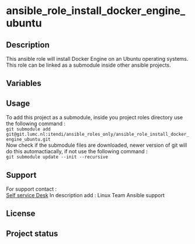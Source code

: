 # ansible_role_install_docker_engine_ubuntu

## Description
This ansible role will install Docker Engine on an Ubuntu operating systems.  
This role can be linked as a submodule inside other ansible projects.  

## Variables

## Usage
To add this project as a submodule, inside you project roles directory use the following command :  
`git submodule add git@git.lumc.nl:itendi/ansible_roles_only/ansible_role_install_docker_engine_ubuntu.git`  
Now check if the submodule files are downloaded, newer version of git will do this automactiacally, if not use the following command :  
`git submodule update --init --recursive`

## Support
For support contact :  
[Self service Desk](https://topdesk.lumc.nl/)
In description add : Linux Team Ansible support

## License

## Project status
